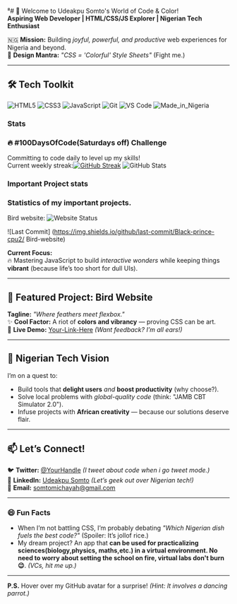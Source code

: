 ⁸# 🌟 Welcome to Udeakpu Somto's World of Code & Color!  
**Aspiring Web Developer | HTML/CSS/JS Explorer | Nigerian Tech Enthusiast**  

🇳🇬 **Mission:** Building *joyful, powerful, and productive* web experiences for Nigeria and beyond.  
🎨 **Design Mantra:** *"CSS = 'Colorful' Style Sheets"* (Fight me.)  

---

## 🛠️ Tech Toolkit  
![HTML5](https://img.shields.io/badge/HTML5-E34F26?style=for-the-badge&logo=html5&logoColor=white)
![CSS3](https://img.shields.io/badge/CSS3-1572B6?style=for-the-badge&logo=css3&logoColor=white) ![JavaScript](https://img.shields.io/badge/JavaScript-F7DF1E?style=for-the-badge&logo=javascript&logoColor=black)
![Git](https://img.shields.io/badge/Git-F05032?style=for-the-badge&logo=git&logoColor=white)
![VS Code](https://img.shields.io/badge/VS_Code-007ACC?style=for-the-badge&logo=visual-studio-code&logoColor=white)
![Made_in_Nigeria](https://img.shields.io/badge/MADE_IN_NG-1DA1F2?style=for-the-badge&logo=data:image/svg+xml;base64,PHN2ZyB4bWxucz0iaHR0cDovL3d3dy53My5vcmcvMjAwMC9zdmciIHZpZXdCb3g9IjAgMCA1MTIgNTEyIj48cGF0aCBmaWxsPSIjMDA3MjAwIiBkPSJNMCAwaDUxMnY1MTJIMHoiLz48cGF0aCBmaWxsPSIjZmZmIiBkPSJNMjU2IDI1Nk0xNzAgMjU2aDE3MiIvPjwvc3ZnPg==)

### Stats

### 🔥 #100DaysOfCode(Saturdays off) Challenge  
   Committing to code daily to level up my skills!  
   Current weekly streak:[![GitHub Streak](https://streak-stats.demolab.com?user=Black-prince-cpu2&theme=dark&mode=weekly&fire=FF0000&ring=FF0000&currStreakLabel=FFFFFF)](https://git.io/streak-stats)
![GitHub Stats](https://github-readme-stats.vercel.app/api?username=Black-prince-cpu2&show_icons=true)
### Important Project stats

### Statistics of my important projects.
Bird website: ![Website Status](https://img.shields.io/website?url=https://https://github.com/Black-prince-cpu2/Bird-website)

![Last Commit]
(https://img.shields.io/github/last-commit/Black-prince-cpu2/ Bird-website)
   
**Current Focus:**  
🔥 Mastering JavaScript to build *interactive wonders* while keeping things **vibrant** (because life’s too short for dull UIs).  

---

## 🦜 Featured Project: **Bird Website**  
**Tagline:** *"Where feathers meet flexbox."*  
✨ **Cool Factor:** A riot of **colors and vibrancy** — proving CSS can be art.  
🔗 **Live Demo:** [Your-Link-Here](#) *(Want feedback? I’m all ears!)*  

---

## 🚀 Nigerian Tech Vision  
I’m on a quest to:  
- Build tools that **delight users** *and* **boost productivity** (why choose?).  
- Solve local problems with *global-quality code* (think: "JAMB CBT Simulator 2.0").  
- Infuse projects with **African creativity** — because our solutions deserve flair.  

---

## 📫 Let’s Connect!  
🐦 **Twitter:** [@YourHandle](https://twitter.com/) *(I tweet about code when i go tweet mode.)*  
💼 **LinkedIn:** [Udeakpu Somto](https://linkedin.com/) *(Let’s geek out over Nigerian tech!)*  
📧 **Email:** somtomichayah@gmail.com  

---

### 😄 Fun Facts  
- When I’m not battling CSS, I’m probably debating *"Which Nigerian dish fuels the best code?"* (Spoiler: It’s jollof rice.)  
- My dream project? An app that **can be used for practicalizing sciences(biology,physics, maths,etc.) in a virtual environment. No need to worry about setting the school on fire, virtual labs don't burn 😉**. *(VCs, hit me up.)*  

--- 

**P.S.** Hover over my GitHub avatar for a surprise! *(Hint: It involves a dancing parrot.)*  
